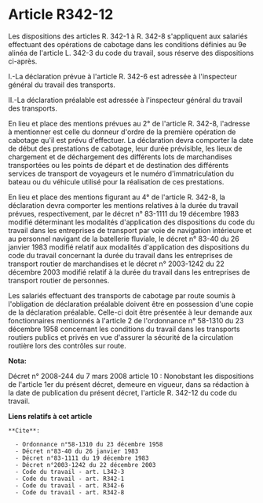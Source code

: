 # Article R342-12

Les dispositions des articles R. 342-1 à R. 342-8 s'appliquent aux salariés effectuant des opérations de cabotage dans les
conditions définies au 9e alinéa de l'article L. 342-3 du code du travail, sous réserve des dispositions ci-après.

I.-La déclaration prévue à l'article R. 342-6 est adressée à l'inspecteur général du travail des transports. 

II.-La déclaration préalable est adressée à l'inspecteur général du travail des transports. 

En lieu et place des mentions prévues au 2° de l'article R. 342-8, l'adresse à mentionner est celle du donneur d'ordre de la
première opération de cabotage qu'il est prévu d'effectuer. La déclaration devra comporter la date de début des prestations
de cabotage, leur durée prévisible, les lieux de chargement et de déchargement des différents lots de marchandises
transportées ou les points de départ et de destination des différents services de transport de voyageurs et le numéro
d'immatriculation du bateau ou du véhicule utilisé pour la réalisation de ces prestations. 

En lieu et place des mentions figurant au 4° de l'article R. 342-8, la déclaration devra comporter les mentions relatives à
la durée du travail prévues, respectivement, par le décret n° 83-1111 du 19 décembre 1983 modifié déterminant les modalités
d'application des dispositions du code du travail dans les entreprises de transport par voie de navigation intérieure et au
personnel navigant de la batellerie fluviale, le décret n° 83-40 du 26 janvier 1983 modifié relatif aux modalités
d'application des dispositions du code du travail concernant la durée du travail dans les entreprises de transport routier de
marchandises et le décret n° 2003-1242 du 22 décembre 2003 modifié relatif à la durée du travail dans les entreprises de
transport routier de personnes. 

Les salariés effectuant des transports de cabotage par route soumis à l'obligation de déclaration préalable doivent être en
possession d'une copie de la déclaration préalable. Celle-ci doit être présentée à leur demande aux fonctionnaires mentionnés
à l'article 2 de l'ordonnance n° 58-1310 du 23 décembre 1958 concernant les conditions du travail dans les transports
routiers publics et privés en vue d'assurer la sécurité de la circulation routière lors des contrôles sur route.

**Nota:**

Décret n° 2008-244 du 7 mars 2008 article 10 : Nonobstant les dispositions de l'article 1er du présent décret, demeure en
vigueur, dans sa rédaction à la date de publication du présent décret, l'article R. 342-12 du code du travail.

**Liens relatifs à cet article**

	**Cite**:

	  - Ordonnance n°58-1310 du 23 décembre 1958
	  - Décret n°83-40 du 26 janvier 1983
	  - Décret n°83-1111 du 19 décembre 1983
	  - Décret n°2003-1242 du 22 décembre 2003
	  - Code du travail - art. L342-3
	  - Code du travail - art. R342-1
	  - Code du travail - art. R342-6
	  - Code du travail - art. R342-8
